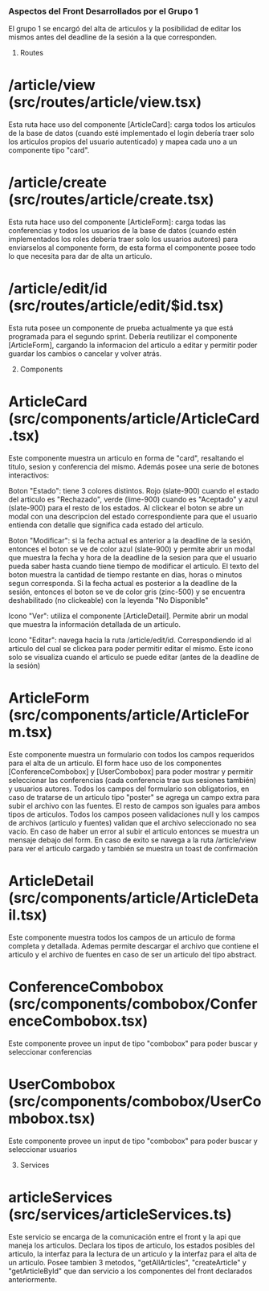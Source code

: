 ### Aspectos del Front Desarrollados por el Grupo 1

El grupo 1 se encargó del alta de articulos y la posibilidad de editar los mismos antes del deadline de la sesión a la que corresponden.

1) Routes

# /article/view (src/routes/article/view.tsx)

Esta ruta hace uso del componente [ArticleCard]: carga todos los articulos de la base de datos (cuando esté implementado el login debería traer solo los articulos propios del usuario autenticado) y mapea cada uno a un componente tipo "card".

# /article/create (src/routes/article/create.tsx)

Esta ruta hace uso del componente [ArticleForm]: carga todas las conferencias y todos los usuarios de la base de datos (cuando estén implementados los roles debería traer solo los usuarios autores) para enviarselos al componente form, de esta forma el componente posee todo lo que necesita para dar de alta un articulo.

# /article/edit/id (src/routes/article/edit/$id.tsx)

Esta ruta posee un componente de prueba actualmente ya que está programada para el segundo sprint. Debería reutilizar el componente [ArticleForm], cargando la informacion del articulo a editar y permitir poder guardar los cambios o cancelar y volver atrás.

2) Components

# ArticleCard (src/components/article/ArticleCard.tsx)

Este componente muestra un articulo en forma de "card", resaltando el titulo, sesion y conferencia del mismo. Además posee una serie de botones interactivos:

Boton "Estado": tiene 3 colores distintos. Rojo (slate-900) cuando el estado del articulo es "Rechazado", verde (lime-900) cuando es "Aceptado" y azul (slate-900) para el resto de los estados. Al clickear el boton se abre un modal con una descripcion del estado correspondiente para que el usuario entienda con detalle que significa cada estado del articulo.

Boton "Modificar": si la fecha actual es anterior a la deadline de la sesión, entonces el boton se ve de color azul (slate-900) y permite abrir un modal que muestra la fecha y hora de la deadline de la sesion para que el usuario pueda saber hasta cuando tiene tiempo de modificar el articulo. El texto del boton muestra la cantidad de tiempo restante en dias, horas o minutos segun corresponda.
Si la fecha actual es posterior a la deadline de la sesión, entonces el boton se ve de color gris (zinc-500) y se encuentra deshabilitado (no clickeable) con la leyenda "No Disponible"

Icono "Ver": utiliza el componente [ArticleDetail]. Permite abrir un modal que muestra la información detallada de un articulo. 

Icono "Editar": navega hacia la ruta /article/edit/id. Correspondiendo id al articulo del cual se clickea para poder permitir editar el mismo. Este icono solo se visualiza cuando el articulo se puede editar (antes de la deadline de la sesión)

# ArticleForm (src/components/article/ArticleForm.tsx)

Este componente muestra un formulario con todos los campos requeridos para el alta de un articulo. El form hace uso de los componentes [ConferenceCombobox] y [UserCombobox] para poder mostrar y permitir seleccionar las conferencias (cada conferencia trae sus sesiones también) y usuarios autores. Todos los campos del formulario son obligatorios, en caso de tratarse de un articulo tipo "poster" se agrega un campo extra para subir el archivo con las fuentes. El resto de campos son iguales para ambos tipos de articulos.
Todos los campos poseen validaciones null y los campos de archivos (articulo y fuentes) validan que el archivo seleccionado no sea vacío.
En caso de haber un error al subir el articulo entonces se muestra un mensaje debajo del form. En caso de exito se navega a la ruta /article/view para ver el articulo cargado y también se muestra un toast de confirmación

# ArticleDetail (src/components/article/ArticleDetail.tsx)

Este componente muestra todos los campos de un articulo de forma completa y detallada. Ademas permite descargar el archivo que contiene el articulo y el archivo de fuentes en caso de ser un articulo del tipo abstract.

# ConferenceCombobox (src/components/combobox/ConferenceCombobox.tsx)

Este componente provee un input de tipo "combobox" para poder buscar y seleccionar conferencias

# UserCombobox (src/components/combobox/UserCombobox.tsx)

Este componente provee un input de tipo "combobox" para poder buscar y seleccionar usuarios

3) Services

# articleServices (src/services/articleServices.ts)

Este servicio se encarga de la comunicación entre el front y la api que maneja los articulos. Declara los tipos de articulo, los estados posibles del articulo, la interfaz para la lectura de un articulo y la interfaz para el alta de un articulo. Posee tambien 3 metodos, "getAllArticles", "createArticle" y "getArticleById" que dan servicio a los componentes del front declarados anteriormente.
